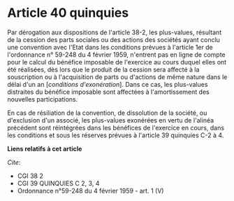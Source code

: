# Article 40 quinquies

Par dérogation aux dispositions de l'article 38-2, les plus-values, résultant de la cession des parts sociales ou des actions
des sociétés ayant conclu une convention avec l'Etat dans les conditions prévues à l'article 1er de l'ordonnance n° 59-248 du
4 février 1959, n'entrent pas en ligne de compte pour le calcul du bénéfice imposable de l'exercice au cours duquel elles ont
été réalisées, dès lors que le produit de la cession sera affecté à la souscription ou à l'acquisition de parts ou d'actions
de même nature dans le délai d'un an [*conditions d'exonération*]. Dans ce cas, les plus-values distraites du bénéfice
imposable sont affectées à l'amortissement des nouvelles participations.

En cas de résiliation de la convention, de dissolution de la société, ou d'exclusion d'un associé, les plus-values exonérées
en vertu de l'alinéa précédent sont réintégrées dans les bénéfices de l'exercice en cours, dans les conditions et sous les
réserves prévues à l'article 39 quinquies C-2 à 4.

**Liens relatifs à cet article**

_Cite_:

  - CGI 38 2
  - CGI 39 QUINQUIES C 2, 3, 4
  - Ordonnance n°59-248 du 4 février 1959 - art. 1 (V)

